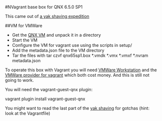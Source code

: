 #NVagrant base box for QNX 6.5.0 SP1

This came out of [a yak shaving expedition](http://www.ampelofilosofies.gr/software/2013/10/18/qnx-vagrant)

##VM for VMWare

* Get the [QNX VM](https://www.google.de/url?sa=t&rct=j&q=&esrc=s&source=web&cd=5&cad=rja&ved=0CEwQFjAE&url=http%3A%2F%2Fwww.qnx.com%2Fdownload%2Ffeature.html%3Fprogramid%3D23665&ei=ON1gUtpeoqfiBO-hgJAG&usg=AFQjCNEh7XAm0y24bOxLzwrLwi7uMUhxOw&sig2=3-nLokU8CwN6bMrf0pcOKA&bvm=bv.54934254,d.bGE) and unpack it in a directory
* Start the VM
* Configure the VM for vagrant use using the scripts in setup/
* Add the metadata.json file to the VM directory
* Tar the files with tar czvf qnx65sp1.box *.vmdk *.vmx *.vmxf *.nvram metadata.json

To operate this box with Vagrant you will need [VMWare Workstation](http://www.vmware.com/products/workstation/) and the [VMWare provider for vagrant](http://www.vagrantup.com/vmware) which both cost money. And this is still not going to work.

You will need the vagrant-guest-qnx plugin: 

vagrant plugin install vagrant-guest-qnx

You might want to read the last part of the [yak shaving](http://www.ampelofilosofies.gr/software/2013/10/19/vagrant-guest-qnx) for gotchas (hint: look at the Vagrantfile)